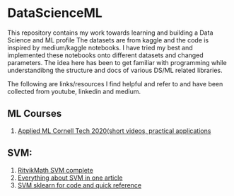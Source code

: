 # DataScienceML
This repository contains my work towards learning and building a Data Science and ML profile
The datasets are from kaggle and the code is inspired by medium/kaggle notebooks. I have tried my best and implemented these notebooks onto different
datasets and changed parameters. The idea here has been to get familiar with programming while understandibng the structure and docs
of various DS/ML related libraries.

The following are links/resources I find helpful and refer to and have been collected from youtube, linkedin and medium.

## ML Courses
1. [Applied ML Cornell Tech 2020(short videos, practical applications](https://www.youtube.com/playlist?list=PL2UML_KCiC0UlY7iCQDSiGDMovaupqc83)


## SVM:
1. [RitvikMath SVM complete](https://www.youtube.com/watch?v=bM4_AstaBZo)
2. [Everything about SVM in one article](https://towardsdatascience.com/support-vector-machines-svm-c9ef22815589)
3. [SVM sklearn for code and quick reference](https://scikit-learn.org/stable/modules/svm.html)
